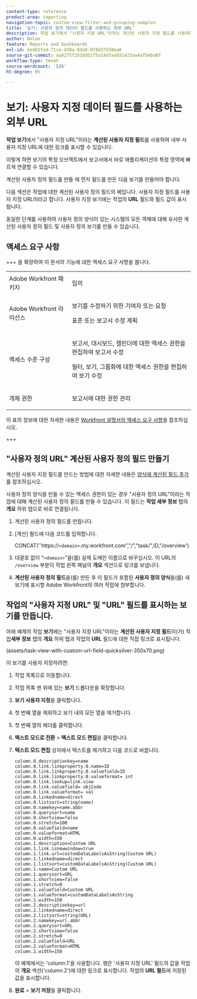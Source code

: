 ```yaml
---
content-type: reference
product-area: reporting
navigation-topic: custom-view-filter-and-grouping-samples
title: '보기: 사용자 정의 데이터 필드를 사용하는 외부 URL'
description: 작업 보기에서 "사용자 지정 URL"이라는 계산된 사용자 지정 필드를 사용하여 내부 사용자 지정 URL에 대한 링크를 표시할 수 있습니다.
author: Nolan
feature: Reports and Dashboards
exl-id: 5e402fed-71ce-438a-8da9-8f8d37550ea8
source-git-commit: aa8275f252dd51f5a14d7aa931423aa4afb4ba8f
workflow-type: tm+mt
source-wordcount: '526'
ht-degree: 0%

---
```


# 보기: 사용자 지정 데이터 필드를 사용하는 외부 URL

<!--Audited: 11/2024-->

**작업 보기**&#x200B;에서 &quot;사용자 지정 URL&quot;이라는 **계산된 사용자 지정 필드**&#x200B;를 사용하여 내부 사용자 지정 URL에 대한 링크를 표시할 수 있습니다.

이렇게 하면 보기의 특정 오브젝트에서 보고서에서 바로 애플리케이션의 특정 영역에 빠르게 연결할 수 있습니다.

계산된 사용자 정의 필드를 만들 때 먼저 필드를 만든 다음 보기를 만들어야 합니다.

다음 섹션은 작업에 대한 계산된 사용자 정의 필드의 예입니다. 사용자 지정 필드를 사용자 지정 URL이라고 합니다. 사용자 지정 보기에는 작업의 **URL** 필드와 필드 값이 표시됩니다.

동일한 단계를 사용하여 사용자 정의 양식이 있는 시스템의 모든 객체에 대해 유사한 계산된 사용자 정의 필드 및 사용자 정의 보기를 만들 수 있습니다.

## 액세스 요구 사항

+++ 을 확장하여 이 문서의 기능에 대한 액세스 요구 사항을 봅니다.

<table style="table-layout:auto"> 
 <col> 
 <col> 
 <tbody> 
  <tr> 
   <td role="rowheader">Adobe Workfront 패키지</td> 
   <td> <p>임의</p> </td> 
  </tr> 
  <tr> 
   <td role="rowheader">Adobe Workfront 라이선스</td> 
   <td> 
   <p>보기를 수정하기 위한 기여자 또는 요청 </p>
   <p>표준 또는 보고서 수정 계획</p>
  </tr> 
  <tr> 
   <td role="rowheader">액세스 수준 구성</td> 
   <td> <p>보고서, 대시보드, 캘린더에 대한 액세스 권한을 편집하여 보고서 수정</p> <p>필터, 보기, 그룹화에 대한 액세스 권한을 편집하여 보기 수정</p> </td> 
  </tr> 
  <tr> 
   <td role="rowheader">개체 권한</td> 
   <td> <p>보고서에 대한 권한 관리</p>  </td> 
  </tr> 
 </tbody> 
</table>

이 표의 정보에 대한 자세한 내용은 [Workfront 설명서의 액세스 요구 사항](/help/quicksilver/administration-and-setup/add-users/access-levels-and-object-permissions/access-level-requirements-in-documentation.md)을 참조하십시오.


+++

## &quot;사용자 정의 URL&quot; 계산된 사용자 정의 필드 만들기

계산된 사용자 지정 필드를 만드는 방법에 대한 자세한 내용은 [양식에 계산된 필드 추가](/help/quicksilver/administration-and-setup/customize-workfront/create-manage-custom-forms/form-designer/design-a-form/add-a-calculated-field.md)를 참조하십시오.

사용자 정의 양식을 만들 수 있는 액세스 권한이 있는 경우 &quot;사용자 정의 URL&quot;이라는 작업에 대해 계산된 사용자 정의 필드를 만들 수 있습니다. 이 필드는 **작업 세부 정보** 탭의 **개요** 하위 탭으로 바로 연결됩니다.

1. 계산된 사용자 정의 필드를 만듭니다.
1. [계산] 필드에 다음 코드를 입력합니다.

   CONCAT(&#39;&#39;https://`<domain>`.my.workfront.com&quot;,&quot;/&quot;,&quot;task/&quot;,ID,&quot;/overview&#39;)

1. 대괄호 없이 &quot;`<domain>`&quot;을(를) 실제 도메인 이름으로 바꾸십시오. 이 URL의 `/overview` 부분이 작업 왼쪽 패널의 **개요** 섹션으로 링크를 보냅니다.

1. **계산된 사용자 정의 필드**&#x200B;을(를) 만든 후 이 필드가 포함된 **사용자 정의 양식**&#x200B;을(를) 새 보기에 표시할 Adobe Workfront의 여러 작업에 첨부합니다.

## 작업의 &quot;사용자 지정 URL&quot; 및 &quot;URL&quot; 필드를 표시하는 보기를 만듭니다.

아래 예제의 작업 **보기**&#x200B;에는 &quot;사용자 지정 URL&quot;이라는 **계산된 사용자 지정 필드**&#x200B;이(가) 작업&#x200B;**세부 정보** 탭의 **개요** 하위 탭과 작업의 **URL** 필드에 대한 직접 링크로 표시됩니다.

(assets/task-view-with-custom-url-field-quicksilver-350x70.png)

이 보기를 사용자 지정하려면:

1. 작업 목록으로 이동합니다.
1. 작업 목록 맨 위에 있는 **보기** 드롭다운을 확장합니다.
1. **보기 사용자 지정**&#x200B;을 클릭합니다.
1. 첫 번째 열을 제외하고 보기 내의 모든 열을 제거합니다.
1. 첫 번째 열의 헤더를 클릭합니다.
1. **텍스트 모드로 전환** > **텍스트 모드 편집**&#x200B;을 클릭합니다.
1. **텍스트 모드 편집** 상자에서 텍스트를 제거하고 다음 코드로 바꿉니다.


   ```
   column.0.descriptionkey=name
   column.0.link.linkproperty.0.name=ID
   column.0.link.linkproperty.0.valuefield=ID
   column.0.link.linkproperty.0.valueformat= int
   column.0.link.lookup=link.view
   column.0.link.valuefield= objCode
   column.0.link.valueformat= val
   column.0.linkedname=direct
   column.0.listsort=string(name)
   column.0.namekey=name.abbr
   column.0.querysort=name
   column.0.shortview=false
   column.0.stretch=100
   column.0.valuefield=name
   column.0.valueformat=HTML
   column.0.width=150
   column.1.description=Custom URL
   column.1.link.isnewwindow=true
   column.1.link.url=customDataLabelsAsString(Custom URL)
   column.1.linkedname=direct
   column.1.listsort=customDataLabelsAsString(Custom URL)
   column.1.name=Custom URL
   column.1.querysort=URL
   column.1.shortview=false
   column.1.stretch=0
   column.1.valuefield=Custom URL
   column.1.valueformat=customDataLabelsAsString
   column.1.width=150
   column.2.descriptionkey=url
   column.2.linkedname=direct
   column.2.listsort=string(URL)
   column.2.namekey=url.abbr
   column.2.querysort=URL
   column.2.shortview=false
   column.2.stretch=0
   column.2.valuefield=URL
   column.2.valueformat=HTML
   column.2.width=150
   ```

   이 예제에서는 &#39;column.1&#39;을 사용합니다. 행은 &#39;사용자 지정 URL&#39; 필드의 값을 작업의 **개요** 섹션(&#39;column.2&#39;)에 대한 링크로 표시합니다. 작업의 **URL 필드**&#x200B;에 저장된 값을 표시합니다.

1. **완료** > **보기 저장**&#x200B;을 클릭합니다.
